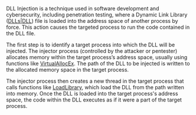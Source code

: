 DLL Injection is a technique used in software development and cybersecurity, including penetration testing, where a Dynamic Link Library ([DLLs|DLL]()) file is loaded into the address space of another process by force. This action causes the targeted process to run the code contained in the DLL file.

The first step is to identify a target process into which the DLL will be injected. The injector process (controlled by the attacker or pentester) allocates memory within the target process’s address space, usually using functions like [VirtualAllocEx](). The path of the DLL to be injected is written to the allocated memory space in the target process.

The injector process then creates a new thread in the target process that calls functions like [LoadLibrary](), which load the DLL from the path written into memory. Once the DLL is loaded into the target process's address space, the code within the DLL executes as if it were a part of the target process.
